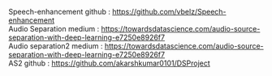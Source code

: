Speech-enhancement github : https://github.com/vbelz/Speech-enhancement \
Audio Separation medium : https://towardsdatascience.com/audio-source-separation-with-deep-learning-e7250e8926f7 \
Audio separation2 medium : https://towardsdatascience.com/audio-source-separation-with-deep-learning-e7250e8926f7 \
AS2 github : https://github.com/akarshkumar0101/DSProject 
